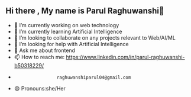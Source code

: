 ## Hi there , My name is Parul Raghuwanshi👋



- 🔭 I’m currently working on web technology
- 🌱 I’m currently learning Artificial Intelligence
- 👯 I’m looking to collaborate on any projects relevant to Web/AI/ML
- 🤔 I’m looking for help with Artificial Intelligence
- 💬 Ask me about frontend
- 📫 How to reach me: https://www.linkedin.com/in/parul-raghuwanshi-b50318229/
-                     raghuwanshiparul04@gmail.com
- 😄 Pronouns:she/Her
  

